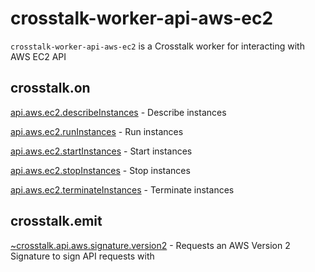 crosstalk-worker-api-aws-ec2
============================

`crosstalk-worker-api-aws-ec2` is a Crosstalk worker for interacting with AWS EC2 API

## crosstalk.on

[api.aws.ec2.describeInstances](/crosstalk/crosstalk-worker-api-aws-ec2/wiki/api.aws.ec2.describeInstances) - Describe instances

[api.aws.ec2.runInstances](/crosstalk/crosstalk-worker-api-aws-ec2/wiki/api.aws.ec2.runInstances) - Run instances

[api.aws.ec2.startInstances](/crosstalk/crosstalk-worker-api-aws-ec2/wiki/api.aws.ec2.startInstances) - Start instances

[api.aws.ec2.stopInstances](/crosstalk/crosstalk-worker-api-aws-ec2/wiki/api.aws.ec2.stopInstances) - Stop instances

[api.aws.ec2.terminateInstances](/crosstalk/crosstalk-worker-api-aws-ec2/wiki/api.aws.ec2.terminateInstances) - Terminate instances

## crosstalk.emit

[~crosstalk.api.aws.signature.version2](/crosstalk/crosstalk-worker-api-aws-signature-version2/wiki/api.aws.signature.version2) - Requests an AWS Version 2 Signature to sign API requests with